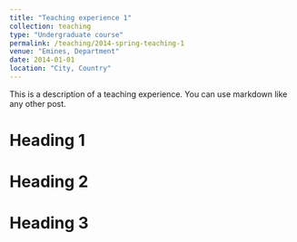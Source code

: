 ```yaml
---
title: "Teaching experience 1"
collection: teaching
type: "Undergraduate course"
permalink: /teaching/2014-spring-teaching-1
venue: "Emines, Department"
date: 2014-01-01
location: "City, Country"
---
```


This is a description of a teaching experience. You can use markdown like any other post.

Heading 1
======

Heading 2
======

Heading 3
======
